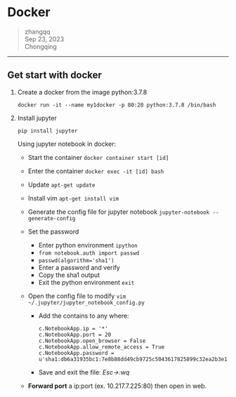 # Docker

>zhangqq  
>Sep 23, 2023  
>Chongqing

---


## Get start with docker

1. Create a docker from the image python:3.7.8

   ```
   docker run -it --name my1docker -p 80:20 python:3.7.8 /bin/bash
   ```

2. Install jupyter

   ```
   pip install jupyter
   ```

   Using jupyter notebook in docker:

   - Start the container `docker container start [id]`

   - Enter the container `docker exec -it [id] bash`

   - Update `apt-get update`

   - Install vim `apt-get install vim`

   - Generate the config file for jupyter notebook `jupyter-notebook --generate-config`

   - Set the password

     - Enter python environment `ipython`
     - `from notebook.auth import passwd`
     - `passwd(algorithm='sha1')`
     - Enter a password and verify
     - Copy the sha1 output
     - Exit the python environment `exit`

   - Open the config file to modify `vim ~/.jupyter/jupyter_notebook_config.py`

     - Add the contains to any where:

       ```
       c.NotebookApp.ip = '*'
       c.NotebookApp.port = 20
       c.NotebookApp.open_browser = False
       c.NotebookApp.allow_remote_access = True
       c.NotebookApp.password = u'sha1:db6a31935bc1:7e8b88dd49cb9725c5043617825899c32ea2b3e1'
       ```

     - Save and exit the file: *Esc->:wq*

   - **Forward port** a ip:port (ex. 10.217.7.225:80) then open in web.
